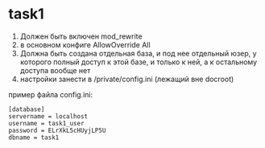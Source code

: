 # task1
1. Должен быть включен mod_rewrite
2. в основном конфиге AllowOverride All
3. Должна быть создана отдельная база, и под нее отдельный юзер, у которого полный доступ к этой базе, и только к ней, а к остальному доступа вообще нет
4. настройки занести в /private/config.ini (лежащий вне docroot)

пример файла config.ini:
```
[database]
servername = localhost
username = task1_user
password = ELrXkL5cHUyjLP5U
dbname = task1
```
